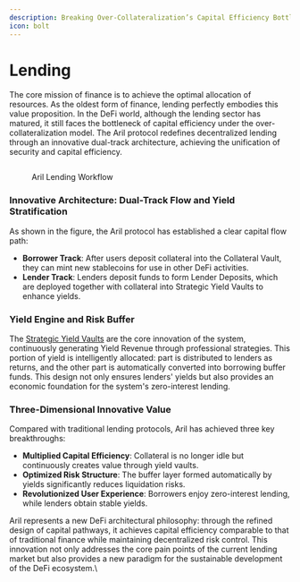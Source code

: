 ```yaml
---
description: Breaking Over-Collateralization’s Capital Efficiency Bottleneck
icon: bolt
---
```


# Lending

The core mission of finance is to achieve the optimal allocation of resources. As the oldest form of finance, lending perfectly embodies this value proposition. In the DeFi world, although the lending sector has matured, it still faces the bottleneck of capital efficiency under the over-collateralization model. The Aril protocol redefines decentralized lending through an innovative dual-track architecture, achieving the unification of security and capital efficiency.

<div data-with-frame="true"><figure><img src="../.gitbook/assets/lending-struct.jpeg" alt=""><figcaption><p>Aril Lending Workflow</p></figcaption></figure></div>

### Innovative Architecture: Dual-Track Flow and Yield Stratification

As shown in the figure, the Aril protocol has established a clear capital flow path:

* **Borrower Track**: After users deposit collateral into the Collateral Vault, they can mint new stablecoins for use in other DeFi activities.
* **Lender Track**: Lenders deposit funds to form Lender Deposits, which are deployed together with collateral into Strategic Yield Vaults to enhance yields.

### Yield Engine and Risk Buffer

The [Strategic Yield Vaults](neutral-strategy.md) are the core innovation of the system, continuously generating Yield Revenue through professional strategies. This portion of yield is intelligently allocated: part is distributed to lenders as returns, and the other part is automatically converted into borrowing buffer funds. This design not only ensures lenders' yields but also provides an economic foundation for the system's zero-interest lending.

### Three-Dimensional Innovative Value

Compared with traditional lending protocols, Aril has achieved three key breakthroughs:

* **Multiplied Capital Efficiency**: Collateral is no longer idle but continuously creates value through yield vaults.
* **Optimized Risk Structure**: The buffer layer formed automatically by yields significantly reduces liquidation risks.
* **Revolutionized User Experience**: Borrowers enjoy zero-interest lending, while lenders obtain stable yields.

Aril represents a new DeFi architectural philosophy: through the refined design of capital pathways, it achieves capital efficiency comparable to that of traditional finance while maintaining decentralized risk control. This innovation not only addresses the core pain points of the current lending market but also provides a new paradigm for the sustainable development of the DeFi ecosystem.\
